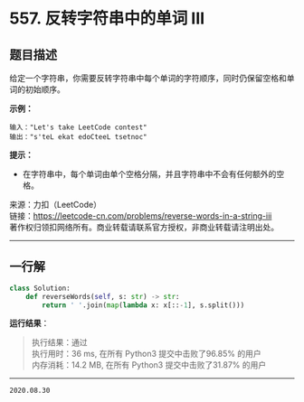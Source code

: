 # 557. 反转字符串中的单词 III

## 题目描述

给定一个字符串，你需要反转字符串中每个单词的字符顺序，同时仍保留空格和单词的初始顺序。

**示例：**

```text
输入："Let's take LeetCode contest"
输出："s'teL ekat edoCteeL tsetnoc"
```

**提示：**

- 在字符串中，每个单词由单个空格分隔，并且字符串中不会有任何额外的空格。

来源：力扣（LeetCode）  
链接：<https://leetcode-cn.com/problems/reverse-words-in-a-string-iii>  
著作权归领扣网络所有。商业转载请联系官方授权，非商业转载请注明出处。

---

## 一行解

```python
class Solution:
    def reverseWords(self, s: str) -> str:
        return ' '.join(map(lambda x: x[::-1], s.split()))
```

**运行结果**：

> 执行结果：通过  
> 执行用时：36 ms, 在所有 Python3 提交中击败了96.85% 的用户  
> 内存消耗：14.2 MB, 在所有 Python3 提交中击败了31.87% 的用户

---

`2020.08.30`
